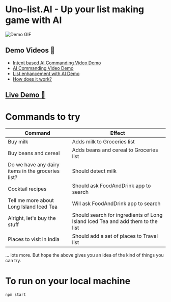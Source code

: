 # Uno-list.AI - Up your list making game with AI

![Demo GIF](https://user-images.githubusercontent.com/4107912/214489977-4c2a44f0-7097-45c1-aac2-795a6ab414cd.gif)

## Demo Videos 🎥
* [Intent based AI Commanding Video Demo](https://youtu.be/XsL0M6hGYGU)
* [AI Commanding Video Demo](https://youtu.be/QJ5InQm9-hA)
* [List enhancement with AI Demo](https://youtu.be/g6lHez-VyPI)
* [How does it work?](https://youtu.be/SFYFmMHAkio)

## [Live Demo 🚀](https://red-rock-0b0e3080f.2.azurestaticapps.net/)

# Commands to try

| Command       | Effect      |
| ------------- |-------------|
| Buy milk      | Adds milk to Groceries list |
| Buy beans and cereal     | Adds beans and cereal to Groceries list      |
| Do we have any dairy items in the groceries list? | Should detect milk      |
| Cocktail recipes | Should ask FoodAndDrink app to search |
| Tell me more about Long Island Iced Tea | Will ask FoodAndDrink app to search |
| Alright, let's buy the stuff | Should search for ingredients of Long Island Iced Tea and add them to the list |
| Places to visit in India | Should add a set of places to Travel list |

... lots more. But hope the above gives you an idea of the kind of things you can try.


# To run on your local machine
`npm start`
